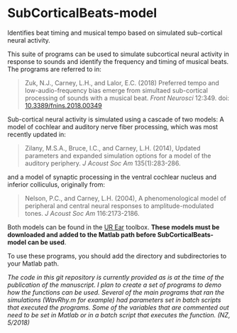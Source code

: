 # SubCorticalBeats-model
Identifies beat timing and musical tempo based on simulated sub-cortical neural activity.

This suite of programs can be used to simulate subcortical neural activity in response to sounds and identify the frequency and timing of musical beats.  The programs are referred to in:

> Zuk, N.J., Carney, L.H., and Lalor, E.C. (2018) Preferred tempo and low-audio-frequency bias emerge from simultaed sub-cortical processing of sounds with a musical beat. *Front Neurosci* 12:349. doi: [10.3389/fnins.2018.00349](https://www.frontiersin.org/articles/10.3389/fnins.2018.00349/full)

Sub-cortical neural activity is simulated using a cascade of two models: A model of cochlear and auditory nerve fiber processing, which was most recently updated in:

> Zilany, M.S.A., Bruce, I.C., and Carney, L.H. (2014), Updated parameters and expanded simulation options for a model of the auditory periphery. *J Acoust Soc Am* 135(1):283-286.

and a model of synaptic processing in the ventral cochlear nucleus and inferior colliculus, originally from:

> Nelson, P.C., and Carney, L.H. (2004), A phenomenological model of peripheral and central neural responses to amplitude-modulated tones. *J Acoust Soc Am* 116:2173-2186.

Both models can be found in the [UR Ear](https://www.urmc.rochester.edu/MediaLibraries/URMCMedia/labs/carney-lab/codes/UR_Ear_v1_0.zip) toolbox.  **These models must be downloaded and added to the Matlab path before SubCorticalBeats-model can be used**.

To use these programs, you should add the directory and subdirectories to your Matlab path.

*The code in this git repository is currently provided as is at the time of the publication of the manuscript.  I plan to create a set of programs to demo how the functions can be used.  Several of the main programs that ran the simulations (WavRhy.m for example) had parameters set in batch scripts that executed the programs. Some of the variables that are commented out need to be set in Matlab or in a batch script that executes the function. (NZ, 5/2018)*